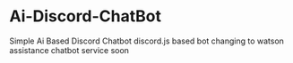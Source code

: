 # Ai-Discord-ChatBot
Simple Ai Based Discord Chatbot
discord.js based bot
changing to watson assistance chatbot service soon
